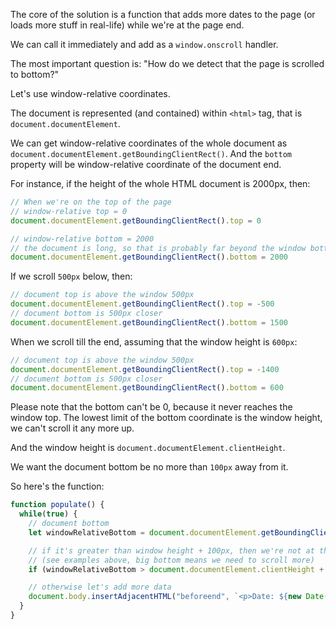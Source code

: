 The core of the solution is a function that adds more dates to the page (or loads more stuff in real-life) while we're at the page end.

We can call it immediately and add as a `window.onscroll` handler.

The most important question is: "How do we detect that the page is scrolled to bottom?"

Let's use window-relative coordinates.

The document is represented (and contained) within `<html>` tag, that is `document.documentElement`.

We can get window-relative coordinates of the whole document as `document.documentElement.getBoundingClientRect()`. And the `bottom` property will be window-relative coordinate of the document end.

For instance, if the height of the whole HTML document is 2000px, then:

```js
// When we're on the top of the page
// window-relative top = 0
document.documentElement.getBoundingClientRect().top = 0

// window-relative bottom = 2000
// the document is long, so that is probably far beyond the window bottom
document.documentElement.getBoundingClientRect().bottom = 2000
```

If we scroll `500px` below, then:

```js
// document top is above the window 500px
document.documentElement.getBoundingClientRect().top = -500
// document bottom is 500px closer
document.documentElement.getBoundingClientRect().bottom = 1500
```

When we scroll till the end, assuming that the window height is `600px`:


```js
// document top is above the window 500px
document.documentElement.getBoundingClientRect().top = -1400
// document bottom is 500px closer
document.documentElement.getBoundingClientRect().bottom = 600
```

Please note that the bottom can't be 0, because it never reaches the window top. The lowest limit of the bottom coordinate is the window height, we can't scroll it any more up.

And the window height is `document.documentElement.clientHeight`.

We want the document bottom be no more than `100px` away from it.

So here's the function:

```js
function populate() {
  while(true) {
    // document bottom
    let windowRelativeBottom = document.documentElement.getBoundingClientRect().bottom;

    // if it's greater than window height + 100px, then we're not at the page back
    // (see examples above, big bottom means we need to scroll more)
    if (windowRelativeBottom > document.documentElement.clientHeight + 100) break;

    // otherwise let's add more data
    document.body.insertAdjacentHTML("beforeend", `<p>Date: ${new Date()}</p>`);
  }
}
```

